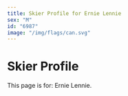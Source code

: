 ```yaml
---
title: Skier Profile for Ernie Lennie
sex: "M"
id: "6987"
image: "/img/flags/can.svg" 
---
```


# Skier Profile

This page is for: Ernie Lennie.
    